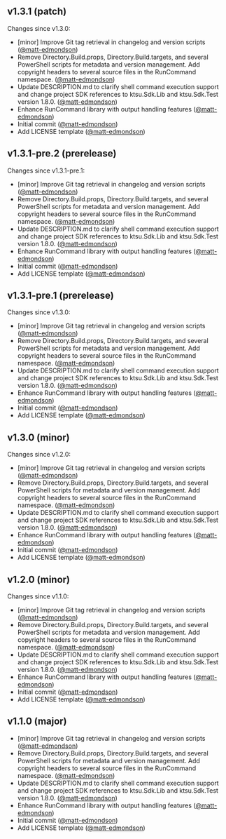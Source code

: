 ## v1.3.1 (patch)

Changes since v1.3.0:

- [minor] Improve Git tag retrieval in changelog and version scripts ([@matt-edmondson](https://github.com/matt-edmondson))
- Remove Directory.Build.props, Directory.Build.targets, and several PowerShell scripts for metadata and version management. Add copyright headers to several source files in the RunCommand namespace. ([@matt-edmondson](https://github.com/matt-edmondson))
- Update DESCRIPTION.md to clarify shell command execution support and change project SDK references to ktsu.Sdk.Lib and ktsu.Sdk.Test version 1.8.0. ([@matt-edmondson](https://github.com/matt-edmondson))
- Enhance RunCommand library with output handling features ([@matt-edmondson](https://github.com/matt-edmondson))
- Initial commit ([@matt-edmondson](https://github.com/matt-edmondson))
- Add LICENSE template ([@matt-edmondson](https://github.com/matt-edmondson))
## v1.3.1-pre.2 (prerelease)

Changes since v1.3.1-pre.1:

- [minor] Improve Git tag retrieval in changelog and version scripts ([@matt-edmondson](https://github.com/matt-edmondson))
- Remove Directory.Build.props, Directory.Build.targets, and several PowerShell scripts for metadata and version management. Add copyright headers to several source files in the RunCommand namespace. ([@matt-edmondson](https://github.com/matt-edmondson))
- Update DESCRIPTION.md to clarify shell command execution support and change project SDK references to ktsu.Sdk.Lib and ktsu.Sdk.Test version 1.8.0. ([@matt-edmondson](https://github.com/matt-edmondson))
- Enhance RunCommand library with output handling features ([@matt-edmondson](https://github.com/matt-edmondson))
- Initial commit ([@matt-edmondson](https://github.com/matt-edmondson))
- Add LICENSE template ([@matt-edmondson](https://github.com/matt-edmondson))
## v1.3.1-pre.1 (prerelease)

Changes since v1.3.0:

- [minor] Improve Git tag retrieval in changelog and version scripts ([@matt-edmondson](https://github.com/matt-edmondson))
- Remove Directory.Build.props, Directory.Build.targets, and several PowerShell scripts for metadata and version management. Add copyright headers to several source files in the RunCommand namespace. ([@matt-edmondson](https://github.com/matt-edmondson))
- Update DESCRIPTION.md to clarify shell command execution support and change project SDK references to ktsu.Sdk.Lib and ktsu.Sdk.Test version 1.8.0. ([@matt-edmondson](https://github.com/matt-edmondson))
- Enhance RunCommand library with output handling features ([@matt-edmondson](https://github.com/matt-edmondson))
- Initial commit ([@matt-edmondson](https://github.com/matt-edmondson))
- Add LICENSE template ([@matt-edmondson](https://github.com/matt-edmondson))
## v1.3.0 (minor)

Changes since v1.2.0:

- [minor] Improve Git tag retrieval in changelog and version scripts ([@matt-edmondson](https://github.com/matt-edmondson))
- Remove Directory.Build.props, Directory.Build.targets, and several PowerShell scripts for metadata and version management. Add copyright headers to several source files in the RunCommand namespace. ([@matt-edmondson](https://github.com/matt-edmondson))
- Update DESCRIPTION.md to clarify shell command execution support and change project SDK references to ktsu.Sdk.Lib and ktsu.Sdk.Test version 1.8.0. ([@matt-edmondson](https://github.com/matt-edmondson))
- Enhance RunCommand library with output handling features ([@matt-edmondson](https://github.com/matt-edmondson))
- Initial commit ([@matt-edmondson](https://github.com/matt-edmondson))
- Add LICENSE template ([@matt-edmondson](https://github.com/matt-edmondson))
## v1.2.0 (minor)

Changes since v1.1.0:

- [minor] Improve Git tag retrieval in changelog and version scripts ([@matt-edmondson](https://github.com/matt-edmondson))
- Remove Directory.Build.props, Directory.Build.targets, and several PowerShell scripts for metadata and version management. Add copyright headers to several source files in the RunCommand namespace. ([@matt-edmondson](https://github.com/matt-edmondson))
- Update DESCRIPTION.md to clarify shell command execution support and change project SDK references to ktsu.Sdk.Lib and ktsu.Sdk.Test version 1.8.0. ([@matt-edmondson](https://github.com/matt-edmondson))
- Enhance RunCommand library with output handling features ([@matt-edmondson](https://github.com/matt-edmondson))
- Initial commit ([@matt-edmondson](https://github.com/matt-edmondson))
- Add LICENSE template ([@matt-edmondson](https://github.com/matt-edmondson))
## v1.1.0 (major)

- [minor] Improve Git tag retrieval in changelog and version scripts ([@matt-edmondson](https://github.com/matt-edmondson))
- Remove Directory.Build.props, Directory.Build.targets, and several PowerShell scripts for metadata and version management. Add copyright headers to several source files in the RunCommand namespace. ([@matt-edmondson](https://github.com/matt-edmondson))
- Update DESCRIPTION.md to clarify shell command execution support and change project SDK references to ktsu.Sdk.Lib and ktsu.Sdk.Test version 1.8.0. ([@matt-edmondson](https://github.com/matt-edmondson))
- Enhance RunCommand library with output handling features ([@matt-edmondson](https://github.com/matt-edmondson))
- Initial commit ([@matt-edmondson](https://github.com/matt-edmondson))
- Add LICENSE template ([@matt-edmondson](https://github.com/matt-edmondson))
